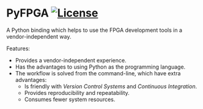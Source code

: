 # PyFPGA [![License](https://img.shields.io/badge/License-GPL--3.0-orange)](LICENSE)

A Python binding which helps to use the FPGA development tools in a vendor-independent way.

Features:

* Provides a vendor-independent experience.
* Has the advantages to using Python as the programming language.
* The workflow is solved from the command-line, which have extra advantages:
    * Is friendly with *Version Control Systems* and *Continuous Integration*.
    * Provides reproducibility and repeatability.
    * Consumes fewer system resources.
